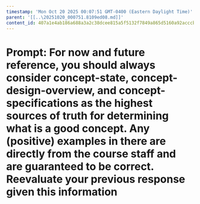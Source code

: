 ```yaml
---
timestamp: 'Mon Oct 20 2025 00:07:51 GMT-0400 (Eastern Daylight Time)'
parent: '[[..\20251020_000751.8109ed08.md]]'
content_id: 407a1e4ab186a688a3a2c38dcee815a5f5132f7849a865d5160a92acccbea587
---
```


# Prompt: For now and future reference, you should always consider concept-state, concept-design-overview, and concept-specifications as the highest sources of truth for determining what is a good concept. Any (positive) examples in there are directly from the course staff and are guaranteed to be correct. Reevaluate your previous response given this information
